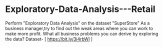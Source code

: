 # Exploratory-Data-Analysis---Retail
Perform "Exploratory Data Analysis" on the dataset "SuperStore"
As a business manager,try to find out the weak areas where you can work to make more profit.
What all business problems you can derive by exploring the data?
Dataset- [ https://bit.ly/3i4rbWl ]
